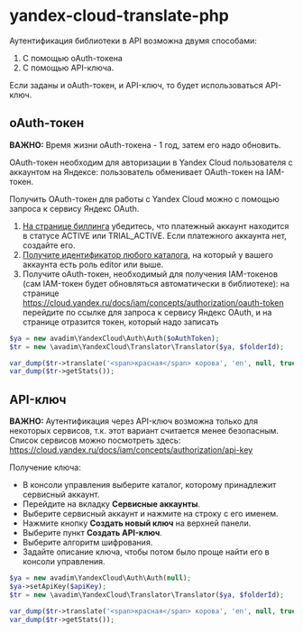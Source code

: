 # yandex-cloud-translate-php

Аутентификация библиотеки в API возможна двумя способами:
1. С помощью oAuth-токена
2. С помощью API-ключа.

Если заданы и oAuth-токен, и API-ключ, то будет использоваться API-ключ.

## oAuth-токен

**ВАЖНО:**  Время жизни oAuth-токена - 1 год, затем его надо обновить.

OAuth-токен необходим для авторизации в Yandex Cloud пользователя с аккаунтом на Яндексе: пользователь обменивает OAuth-токен на IAM-токен.

Получить OAuth-токен для работы с Yandex Cloud можно с помощью запроса
к сервису Яндекс OAuth.

1. [На странице биллинга](https://console.cloud.yandex.ru/billing?section=accounts) убедитесь, что платежный аккаунт находится в статусе ACTIVE или TRIAL_ACTIVE. Если платежного аккаунта нет, создайте его.
2. [Получите идентификатор любого каталога](https://cloud.yandex.ru/docs/resource-manager/operations/folder/get-id), на который у вашего аккаунта есть роль editor или выше.
3. Получите oAuth-токен, необходимый для получения IAM-токенов (сам IAM-токен будет обновляться автоматически в библиотеке): на странице https://cloud.yandex.ru/docs/iam/concepts/authorization/oauth-token перейдите по ссылке для запроса к сервису Яндекс OAuth, 
и на странице отразится токен, который надо записать

```php
$ya = new avadim\YandexCloud\Auth\Auth($oAuthToken);
$tr = new \avadim\YandexCloud\Translator\Translator($ya, $folderId);

var_dump($tr->translate('<span>красная</span> корова', 'en', null, true));
var_dump($tr->getStats());
```

## API-ключ

**ВАЖНО:** Аутентификация через API-ключ возможна только для некоторых сервисов, т.к. этот вариант считается менее безопасным.
Список сервисов можно посмотреть здесь: https://cloud.yandex.ru/docs/iam/concepts/authorization/api-key

Получение ключа:
* В консоли управления выберите каталог, которому принадлежит сервисный аккаунт.
* Перейдите на вкладку __Сервисные аккаунты__.
* Выберите сервисный аккаунт и нажмите на строку с его именем.
* Нажмите кнопку __Создать новый ключ__ на верхней панели.
* Выберите пункт __Создать API-ключ__.
* Выберите алгоритм шифрования.
* Задайте описание ключа, чтобы потом было проще найти его в консоли управления.

```php
$ya = new avadim\YandexCloud\Auth\Auth(null);
$ya->setApiKey($apiKey);
$tr = new \avadim\YandexCloud\Translator\Translator($ya, $folderId);

var_dump($tr->translate('<span>красная</span> корова', 'en', null, true));
var_dump($tr->getStats());
```
